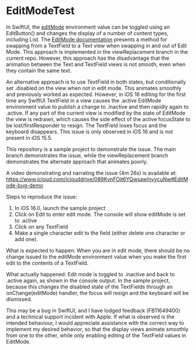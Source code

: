 # EditModeTest

In SwiftUI, the [editMode](https://developer.apple.com/documentation/swiftui/editmode) environment value can be toggled using an EditButton() and changes the display of a number of content types, including List. The [EditMode documentation](https://developer.apple.com/documentation/swiftui/editmode) presents a method for swapping from a TextField to a Text view when swapping in and out of Edit Mode. This approach is implemented in the viewReplacement branch in the current repo. However, this approach has the disadvantage that the animation between the Text and TextField views is not smooth, even when they contain the same text.

An alternative approach is to use TextField in both states, but conditionally set .disabled on the view when not in edit mode. This animates smoothly and previously worked as expected. However, in iOS 16 editing for the first time any SwiftUI TextField in a view causes the .active EditMode environment value to publish a change to .inactive and then rapidly again to .active. If any part of the current view is modified by the state of EditMode the view is redrawn, which causes the side effect of the active focusState to be lost/firstResponder to resign. The TextField loses focus and the keyboard disappears. This issue is only observed in iOS 16 and is not present in iOS 15.5.

This repository is a sample project to demonstrate the issue. The main branch demonstrates the issue, while the viewReplacement branch demonstrates the alternate approach that animates poorly.

A video demonstrating and narrating the issue (4m 26s) is available at: https://www.icloud.com/iclouddrive/089KynFOit6YQwsawlnvycuNw#EditMode-bug-demo

Steps to reproduce the issue:
1. In iOS 16.0, launch the sample project
2. Click on Edit to enter edit mode. The console will show editMode is set to .active
3. Click on any TextField
4. Make a single character edit to the field (either delete one character or add one). 

What is expected to happen:
When you are in edit mode, there should be no change issued to the editMode environment value when you make the first edit to the contents of a TextField.

What actually happened:
Edit mode is toggled to .inactive and back to .active again, as shown in the console output. In the sample project, because this changes the disabled state of the TextFields through an onChange(editMode) handler, the focus will resign and the keyboard will be dismissed.

This may be a bug in SwiftUI, and I have lodged feedback (FB11649400) and a technical support incident with Apple. If what is observed is the intended behaviour, I would appreciate assistance with the correct way to implement my desired behavior, so that the display views animate smoothly from one to the other, while only enabling editing of the TextField values in EditMode.
